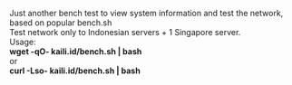 Just another bench test to view system information and test the network, based on popular bench.sh<br>
Test network only to Indonesian servers + 1 Singapore server.<br>
Usage:<br>
<b>wget -qO- kaili.id/bench.sh | bash</b><br>
or<br>
<b>curl -Lso- kaili.id/bench.sh | bash</b>
